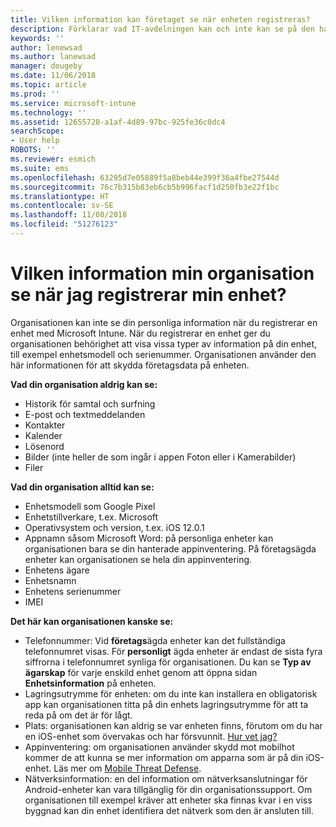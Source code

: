 ```yaml
---
title: Vilken information kan företaget se när enheten registreras?
description: Förklarar vad IT-avdelningen kan och inte kan se på den hanterade enheten.
keywords: ''
author: lenewsad
ms.author: lanewsad
manager: dougeby
ms.date: 11/06/2018
ms.topic: article
ms.prod: ''
ms.service: microsoft-intune
ms.technology: ''
ms.assetid: 12655728-a1af-4d89-97bc-925fe36c0dc4
searchScope:
- User help
ROBOTS: ''
ms.reviewer: esmich
ms.suite: ems
ms.openlocfilehash: 63295d7e05889f5a8beb44e399f36a4fbe27544d
ms.sourcegitcommit: 76c7b315b83eb6cb5b996facf1d250fb3e22f1bc
ms.translationtype: HT
ms.contentlocale: sv-SE
ms.lasthandoff: 11/08/2018
ms.locfileid: "51276123"
---
```

# <a name="what-information-can-my-organization-see-when-i-enroll-my-device"></a>Vilken information min organisation se när jag registrerar min enhet?

Organisationen kan inte se din personliga information när du registrerar en enhet med Microsoft Intune. När du registrerar en enhet ger du organisationen behörighet att visa vissa typer av information på din enhet, till exempel enhetsmodell och serienummer. Organisationen använder den här informationen för att skydda företagsdata på enheten.

**Vad din organisation aldrig kan se:**

- Historik för samtal och surfning
- E-post och textmeddelanden
- Kontakter
- Kalender
-   Lösenord
- Bilder (inte heller de som ingår i appen Foton eller i Kamerabilder)
- Filer

**Vad din organisation alltid kan se:**

- Enhetsmodell som Google Pixel
- Enhetstillverkare, t.ex. Microsoft
- Operativsystem och version, t.ex. iOS 12.0.1
- Appnamn såsom Microsoft Word: på personliga enheter kan organisationen bara se din hanterade appinventering. På företagsägda enheter kan organisationen se hela din appinventering.
- Enhetens ägare
- Enhetsnamn
- Enhetens serienummer
- IMEI

**Det här kan organisationen kanske se:**

-  Telefonnummer: Vid **företags**ägda enheter kan det fullständiga telefonnumret visas. För **personligt** ägda enheter är endast de sista fyra siffrorna i telefonnumret synliga för organisationen. Du kan se **Typ av ägarskap** för varje enskild enhet genom att öppna sidan **Enhetsinformation** på enheten.
- Lagringsutrymme för enheten: om du inte kan installera en obligatorisk app kan organisationen titta på din enhets lagringsutrymme för att ta reda på om det är för lågt.  
-  Plats: organisationen kan aldrig se var enheten finns, förutom om du har en iOS-enhet som övervakas och har försvunnit. [Hur vet jag?](https://go.microsoft.com/fwlink/?linkid=853816)
- Appinventering: om organisationen använder skydd mot mobilhot kommer de att kunna se mer information om apparna som är på din iOS-enhet. Läs mer om [Mobile Threat Defense](you-are-prompted-to-install-mtd-ios.md).
- Nätverksinformation: en del information om nätverksanslutningar för Android-enheter kan vara tillgänglig för din organisationssupport. Om organisationen till exempel kräver att enheter ska finnas kvar i en viss byggnad kan din enhet identifiera det nätverk som den är ansluten till. 
